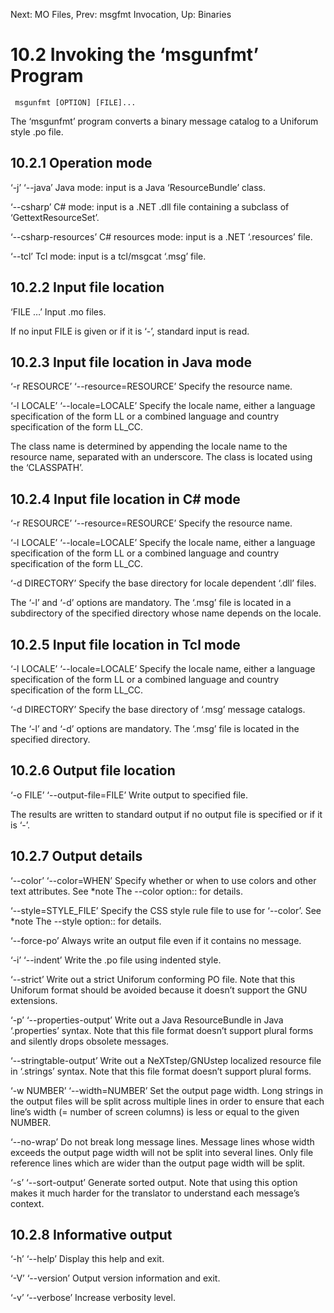 Next: MO Files,  Prev: msgfmt Invocation,  Up: Binaries

10.2 Invoking the ‘msgunfmt’ Program
====================================

     msgunfmt [OPTION] [FILE]...

   The ‘msgunfmt’ program converts a binary message catalog to a
Uniforum style .po file.

10.2.1 Operation mode
---------------------

‘-j’
‘--java’
     Java mode: input is a Java ‘ResourceBundle’ class.

‘--csharp’
     C# mode: input is a .NET .dll file containing a subclass of
     ‘GettextResourceSet’.

‘--csharp-resources’
     C# resources mode: input is a .NET ‘.resources’ file.

‘--tcl’
     Tcl mode: input is a tcl/msgcat ‘.msg’ file.

10.2.2 Input file location
--------------------------

‘FILE …’
     Input .mo files.

   If no input FILE is given or if it is ‘-’, standard input is read.

10.2.3 Input file location in Java mode
---------------------------------------

‘-r RESOURCE’
‘--resource=RESOURCE’
     Specify the resource name.

‘-l LOCALE’
‘--locale=LOCALE’
     Specify the locale name, either a language specification of the
     form LL or a combined language and country specification of the
     form LL_CC.

   The class name is determined by appending the locale name to the
resource name, separated with an underscore.  The class is located using
the ‘CLASSPATH’.

10.2.4 Input file location in C# mode
-------------------------------------

‘-r RESOURCE’
‘--resource=RESOURCE’
     Specify the resource name.

‘-l LOCALE’
‘--locale=LOCALE’
     Specify the locale name, either a language specification of the
     form LL or a combined language and country specification of the
     form LL_CC.

‘-d DIRECTORY’
     Specify the base directory for locale dependent ‘.dll’ files.

   The ‘-l’ and ‘-d’ options are mandatory.  The ‘.msg’ file is located
in a subdirectory of the specified directory whose name depends on the
locale.

10.2.5 Input file location in Tcl mode
--------------------------------------

‘-l LOCALE’
‘--locale=LOCALE’
     Specify the locale name, either a language specification of the
     form LL or a combined language and country specification of the
     form LL_CC.

‘-d DIRECTORY’
     Specify the base directory of ‘.msg’ message catalogs.

   The ‘-l’ and ‘-d’ options are mandatory.  The ‘.msg’ file is located
in the specified directory.

10.2.6 Output file location
---------------------------

‘-o FILE’
‘--output-file=FILE’
     Write output to specified file.

   The results are written to standard output if no output file is
specified or if it is ‘-’.

10.2.7 Output details
---------------------

‘--color’
‘--color=WHEN’
     Specify whether or when to use colors and other text attributes.
     See *note The --color option:: for details.

‘--style=STYLE_FILE’
     Specify the CSS style rule file to use for ‘--color’.  See *note
     The --style option:: for details.

‘--force-po’
     Always write an output file even if it contains no message.

‘-i’
‘--indent’
     Write the .po file using indented style.

‘--strict’
     Write out a strict Uniforum conforming PO file.  Note that this
     Uniforum format should be avoided because it doesn’t support the
     GNU extensions.

‘-p’
‘--properties-output’
     Write out a Java ResourceBundle in Java ‘.properties’ syntax.  Note
     that this file format doesn’t support plural forms and silently
     drops obsolete messages.

‘--stringtable-output’
     Write out a NeXTstep/GNUstep localized resource file in ‘.strings’
     syntax.  Note that this file format doesn’t support plural forms.

‘-w NUMBER’
‘--width=NUMBER’
     Set the output page width.  Long strings in the output files will
     be split across multiple lines in order to ensure that each line’s
     width (= number of screen columns) is less or equal to the given
     NUMBER.

‘--no-wrap’
     Do not break long message lines.  Message lines whose width exceeds
     the output page width will not be split into several lines.  Only
     file reference lines which are wider than the output page width
     will be split.

‘-s’
‘--sort-output’
     Generate sorted output.  Note that using this option makes it much
     harder for the translator to understand each message’s context.

10.2.8 Informative output
-------------------------

‘-h’
‘--help’
     Display this help and exit.

‘-V’
‘--version’
     Output version information and exit.

‘-v’
‘--verbose’
     Increase verbosity level.

